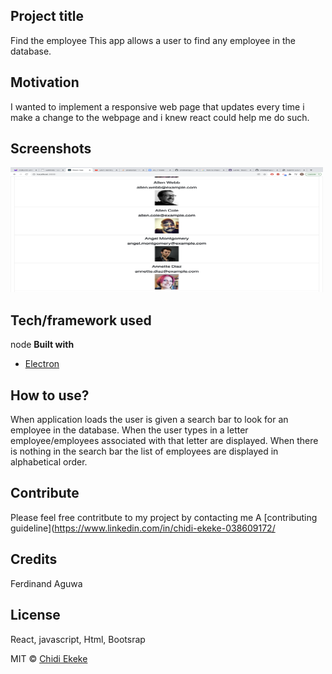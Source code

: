 ## Project title
Find the employee
This app allows a user to find any employee in the database.
## Motivation
I wanted to implement a responsive web page that updates every time i make a change to the webpage and i knew react could help me do such.
## Screenshots
 <img src="employee.png" alt="employee" width="500" height="200">

## Tech/framework used
node
<b>Built with</b>
- [Electron](https://electron.atom.io)


## How to use?
When application loads the user is given a search bar to look for an employee in the database.
When the user types in a letter employee/employees associated with that letter are displayed.
When there is nothing in the search bar the list of employees are displayed in alphabetical order.

## Contribute

Please feel free contritbute to my project by contacting me  A [contributing guideline](https://www.linkedin.com/in/chidi-ekeke-038609172/
## Credits
Ferdinand Aguwa

## License
 React, javascript, Html, Bootsrap

MIT © [Chidi Ekeke]()
